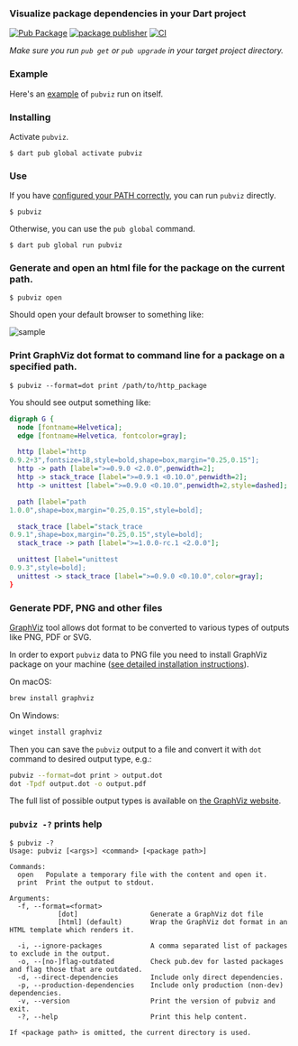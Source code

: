 ### Visualize package dependencies in your Dart project

[![Pub Package](https://img.shields.io/pub/v/pubviz.svg)](https://pub.dev/packages/pubviz)
[![package publisher](https://img.shields.io/pub/publisher/pubviz.svg)](https://pub.dev/packages/pubviz/publisher)
[![CI](https://github.com/kevmoo/pubviz/workflows/CI/badge.svg?branch=master)](https://github.com/kevmoo/pubviz/actions?query=workflow%3ACI+branch%3Amaster)

*Make sure you run `pub get` or `pub upgrade` in your target project directory.*

### Example

Here's an [example](https://kevmoo.github.io/pubviz/) of `pubviz` run on itself.

### Installing

Activate `pubviz`.
```console
$ dart pub global activate pubviz
```

### Use

If you have [configured your PATH correctly][path], you can run `pubviz`
directly.

```console
$ pubviz
```

Otherwise, you can use the `pub global` command.

```console
$ dart pub global run pubviz
```

### Generate and open an html file for the package on the current path.

```console
$ pubviz open
```

Should open your default browser to something like:

![sample](https://raw.github.com/kevmoo/pubviz/master/doc/sample.png)

### Print GraphViz dot format to command line for a package on a specified path.

```console
$ pubviz --format=dot print /path/to/http_package
```

You should see output something like:

```dot
digraph G {
  node [fontname=Helvetica];
  edge [fontname=Helvetica, fontcolor=gray];

  http [label="http
0.9.2+3",fontsize=18,style=bold,shape=box,margin="0.25,0.15"];
  http -> path [label=">=0.9.0 <2.0.0",penwidth=2];
  http -> stack_trace [label=">=0.9.1 <0.10.0",penwidth=2];
  http -> unittest [label=">=0.9.0 <0.10.0",penwidth=2,style=dashed];

  path [label="path
1.0.0",shape=box,margin="0.25,0.15",style=bold];

  stack_trace [label="stack_trace
0.9.1",shape=box,margin="0.25,0.15",style=bold];
  stack_trace -> path [label=">=1.0.0-rc.1 <2.0.0"];

  unittest [label="unittest
0.9.3",style=bold];
  unittest -> stack_trace [label=">=0.9.0 <0.10.0",color=gray];
}
```

### Generate PDF, PNG and other files

[GraphViz](https://graphviz.org/about/) tool allows dot format to be converted to various types of outputs like PNG, PDF or SVG. 

In order to export `pubviz` data to PNG file you need to install GraphViz package on your machine ([see detailed installation instructions](https://graphviz.org/doc/info/output.html)). 

On macOS:

```sh
brew install graphviz
```

On Windows:

```sh
winget install graphviz
```

Then you can save the `pubviz` output to a file and convert it with `dot` command to desired output type, e.g.:

```sh
pubviz --format=dot print > output.dot
dot -Tpdf output.dot -o output.pdf
```

The full list of possible output types is available on [the GraphViz website](https://graphviz.org/doc/info/output.html).

### `pubviz -?` prints help

```console
$ pubviz -?
Usage: pubviz [<args>] <command> [<package path>]

Commands:
  open   Populate a temporary file with the content and open it.
  print  Print the output to stdout.

Arguments:
  -f, --format=<format>
            [dot]                  Generate a GraphViz dot file
            [html] (default)       Wrap the GraphViz dot format in an HTML template which renders it.

  -i, --ignore-packages            A comma separated list of packages to exclude in the output.
  -o, --[no-]flag-outdated         Check pub.dev for lasted packages and flag those that are outdated.
  -d, --direct-dependencies        Include only direct dependencies.
  -p, --production-dependencies    Include only production (non-dev) dependencies.
  -v, --version                    Print the version of pubviz and exit.
  -?, --help                       Print this help content.

If <package path> is omitted, the current directory is used.
```

[path]: https://dart.dev/tools/pub/cmd/pub-global#running-a-script-from-your-path
